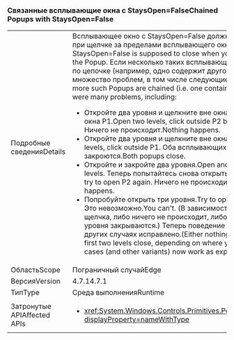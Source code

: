 ### <a name="chained-popups-with-staysopenfalse"></a><span data-ttu-id="95b3e-101">Связанные всплывающие окна с StaysOpen=False</span><span class="sxs-lookup"><span data-stu-id="95b3e-101">Chained Popups with StaysOpen=False</span></span>

|   |   |
|---|---|
|<span data-ttu-id="95b3e-102">Подробные сведения</span><span class="sxs-lookup"><span data-stu-id="95b3e-102">Details</span></span>|<span data-ttu-id="95b3e-103">Всплывающее окно с StaysOpen=False должно закрываться при щелчке за пределами всплывающего окна.</span><span class="sxs-lookup"><span data-stu-id="95b3e-103">A Popup with StaysOpen=False is supposed to close when you click outside the Popup.</span></span> <span data-ttu-id="95b3e-104">Если несколько таких всплывающих окон связаны по цепочке (например, одно содержит другое), возникает множество проблем, в том числе следующие:</span><span class="sxs-lookup"><span data-stu-id="95b3e-104">When two or more such Popups are chained (i.e. one contains another), there were many problems, including:</span></span><ul><li><span data-ttu-id="95b3e-105">Откройте два уровня и щелкните вне окна P2, но внутри окна P1.</span><span class="sxs-lookup"><span data-stu-id="95b3e-105">Open two levels, click outside P2 but inside P1.</span></span>  <span data-ttu-id="95b3e-106">Ничего не происходит.</span><span class="sxs-lookup"><span data-stu-id="95b3e-106">Nothing happens.</span></span></li><li><span data-ttu-id="95b3e-107">Откройте два уровня и щелкните вне окна P1.</span><span class="sxs-lookup"><span data-stu-id="95b3e-107">Open two levels, click outside P1.</span></span>  <span data-ttu-id="95b3e-108">Оба всплывающих окна закроются.</span><span class="sxs-lookup"><span data-stu-id="95b3e-108">Both popups close.</span></span></li><li><span data-ttu-id="95b3e-109">Откройте и закройте два уровня.</span><span class="sxs-lookup"><span data-stu-id="95b3e-109">Open and close two levels.</span></span>  <span data-ttu-id="95b3e-110">Теперь попытайтесь снова открыть окно P2.</span><span class="sxs-lookup"><span data-stu-id="95b3e-110">Then try to open P2 again.</span></span>  <span data-ttu-id="95b3e-111">Ничего не происходит.</span><span class="sxs-lookup"><span data-stu-id="95b3e-111">Nothing happens.</span></span></li><li><span data-ttu-id="95b3e-112">Попробуйте открыть три уровня.</span><span class="sxs-lookup"><span data-stu-id="95b3e-112">Try to open three levels.</span></span>  <span data-ttu-id="95b3e-113">Это невозможно.</span><span class="sxs-lookup"><span data-stu-id="95b3e-113">You can't.</span></span>  <span data-ttu-id="95b3e-114">(В зависимости от места щелчка, либо ничего не происходит, либо первые два уровня закрываются.) Теперь поведение окон в этих и других случаях исправлено.</span><span class="sxs-lookup"><span data-stu-id="95b3e-114">(Either nothing happens or the first two levels close, depending on where you click.) These cases (and other variants) now work as expected.</span></span></li></ul>|
|<span data-ttu-id="95b3e-115">Область</span><span class="sxs-lookup"><span data-stu-id="95b3e-115">Scope</span></span>|<span data-ttu-id="95b3e-116">Пограничный случай</span><span class="sxs-lookup"><span data-stu-id="95b3e-116">Edge</span></span>|
|<span data-ttu-id="95b3e-117">Версия</span><span class="sxs-lookup"><span data-stu-id="95b3e-117">Version</span></span>|<span data-ttu-id="95b3e-118">4.7.1</span><span class="sxs-lookup"><span data-stu-id="95b3e-118">4.7.1</span></span>|
|<span data-ttu-id="95b3e-119">Тип</span><span class="sxs-lookup"><span data-stu-id="95b3e-119">Type</span></span>|<span data-ttu-id="95b3e-120">Среда выполнения</span><span class="sxs-lookup"><span data-stu-id="95b3e-120">Runtime</span></span>|
|<span data-ttu-id="95b3e-121">Затронутые API</span><span class="sxs-lookup"><span data-stu-id="95b3e-121">Affected APIs</span></span>|<ul><li><xref:System.Windows.Controls.Primitives.Popup.StaysOpen?displayProperty=nameWithType></li></ul>|

